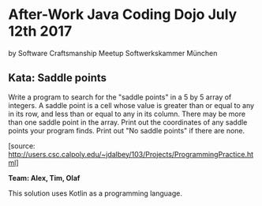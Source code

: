 # After-Work Java Coding Dojo July 12th 2017
by  Software Craftsmanship Meetup Softwerkskammer München

## Kata: Saddle points
Write a program to search for the "saddle points" in
a 5 by 5 array of integers. A saddle point is a cell
whose value is greater than or equal to any in its
row, and less than or equal to any in its column.
There may be more than one saddle point in the array.
Print out the coordinates of any saddle points your
program finds. Print out "No saddle points" if there
are none.

[source: http://users.csc.calpoly.edu/~jdalbey/103/Projects/ProgrammingPractice.html]

**Team: Alex, Tim, Olaf**

This solution uses Kotlin as a programming language.